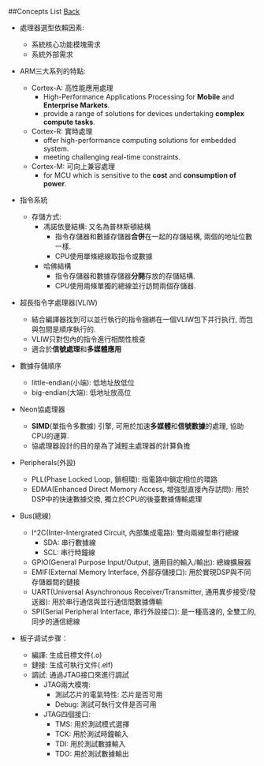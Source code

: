 ##Concepts List		[Back](./../Embedded_System.md)

- 處理器選型依賴因素:
	- 系統核心功能模塊需求
	- 系統外部需求
- ARM三大系列的特點:
	- Cortex-A: 高性能應用處理
		- High-Performance Applications Processing for **Mobile** and **Enterprise Markets**.
		- provide a range of solutions for devices undertaking **complex compute tasks**.
	- Cortex-R: 實時處理
		- offer high-performance computing solutions for embedded system.
		- meeting challenging real-time constraints.
	- Cortex-M: 可向上兼容處理
		- for MCU which is sensitive to the **cost** and **consumption of power**.
- 指令系統
	- 存儲方式:
		- 馮諾依曼結構: 又名為普林斯頓結構
			- 指令存儲器和數據存儲器**合併**在一起的存儲結構, 兩個的地址位數一樣.
			- CPU使用單條總線取指令或數據
		- 哈佛結構
			- 指令存儲器和數據存儲器**分開**存放的存儲結構.
			- CPU使用兩條單獨的總線並行訪問兩個存儲器.
- 超長指令字處理器(VLIW)
	- 結合編譯器找到可以並行執行的指令捆綁在一個VLIW包下并行执行, 而包與包間是順序執行的.
	- VLIW只對包內的指令進行相關性檢查
	- 適合於**信號處理**和**多媒體應用**
- 數據存儲順序
	- little-endian(小端): 低地址放低位
	- big-endian(大端): 低地址放高位
- Neon協處理器
	- **SIMD**(單指令多數據) 引擎, 可用於加速**多媒體**和**信號數據**的處理, 協助CPU的運算.
	- 協處理器設計的目的是為了減輕主處理器的計算負擔

- Peripherals(外設)
	- PLL(Phase Locked Loop, 鎖相環): 指電路中鎖定相位的環路
	- EDMA(Enhanced Direct Memory Access, 增強型直接內存訪問): 用於DSP中的快速數據交換, 獨立於CPU的後臺數據傳輸處理
- Bus(總線)
	- I^2C(Inter-Intergrated Circuit, 內部集成電路): 雙向兩線型串行總線
		- SDA: 串行數據線
		- SCL: 串行時鐘線
	- GPIO(General Purpose Input/Output, 通用目的輸入/輸出): 總線擴展器
	- EMIF(External Memory Interface, 外部存儲接口): 用於實現DSP與不同存儲器間的鏈接
	- UART(Universal Asynchronous Receiver/Transmitter, 通用異步接受/發送器): 用於串行通信與並行通信間數據傳輸
	- SPI(Serial Peripheral Interface, 串行外設接口): 是一種高速的, 全雙工的, 同步的通信總線
- 板子调试步骤：
	- 編譯: 生成目標文件(.o)
	- 鏈接: 生成可執行文件(.elf)
	- 調試: 通過JTAG接口來進行調試
		- JTAG兩大模塊:
			- 測試芯片的電氣特性: 芯片是否可用
			- Debug: 測試可執行文件是否可用
		- JTAG四個接口:
			- TMS: 用於測試模式選擇
			- TCK: 用於測試時鐘輸入
			- TDI: 用於測試數據輸入
			- TDO: 用於測試數據輸出
